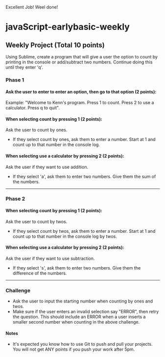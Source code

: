 Excellent Job! Weel done!


# javaScript-earlybasic-weekly

## Weekly Project (Total 10 points)
Using Sublime, create a program that will give a user the option to count by printing in the console or add/subtract two numbers. Continue doing this until they enter 'q'.

### Phase 1

#### Ask the user to enter to enter an option, then go to that option (2 points):
Example:
"Welcome to Kenn's program. Press 1 to count. Press 2 to use a calculator. Press q to quit".

#### When selecting count by pressing 1 (2 points):
Ask the user to count by ones.
- If they select count by ones, ask them to enter a number. Start at 1 and count up to that number in the console log.

#### When selecting use a calculator by pressing 2 (2 points):
Ask the user if they want to use addition.
- If they select 'a', ask them to enter two numbers. Give them the sum of the numbers.

<hr>

### Phase 2
#### When selecting count by pressing 1 (2 points):
Ask the user to count by twos.
- If they select count by twos, ask them to enter a number. Start at 1 and count up to that number in the console log by twos.

#### When selecting use a calculator by pressing 2 (2 points):
Ask the user if they want to use subtraction.
- If they select 's', ask them to enter two numbers. Give them the difference of the numbers.
<hr>

### Challenge
- Ask the user to input the starting number when counting by ones and twos.
- Make sure if the user enters an invalid selection say "ERROR", then retry the question. This should include an ERROR when a user inserts a smaller second number when counting in the above challenge.

#### Notes
- It's expected you know how to use Git to push and pull your projects. You will not get ANY points if you push your work after 5pm.
